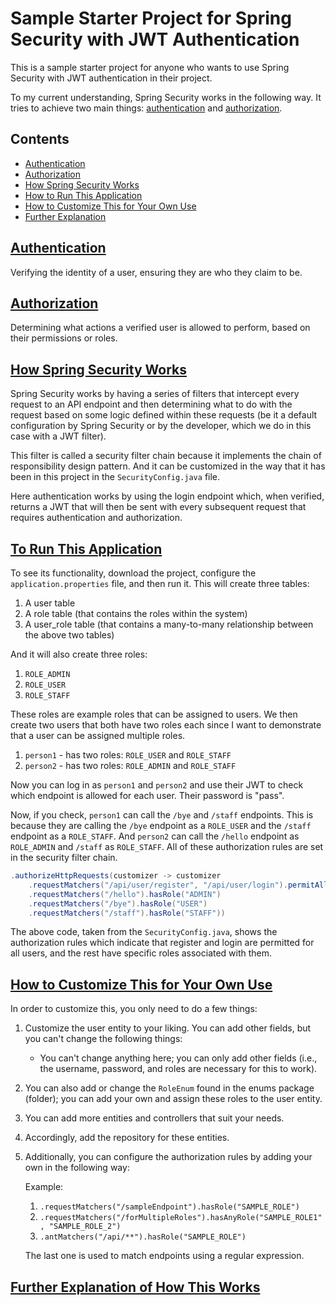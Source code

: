 # Sample Starter Project for Spring Security with JWT Authentication

This is a sample starter project for anyone who wants to use Spring Security with JWT authentication in their project. 

To my current understanding, Spring Security works in the following way. It tries to achieve two main things: [authentication](#authentication) and [authorization](#authorization).

## Contents

- [Authentication](#authentication)
- [Authorization](#authorization)
- [How Spring Security Works](#how-spring-security-works)
- [How to Run This Application](#to-run-this-application)
- [How to Customize This for Your Own Use](#how-to-customize-this-for-your-own-use)
- [Further Explanation](#further-explanation-of-how-this-works)

## [Authentication](#authentication)
Verifying the identity of a user, ensuring they are who they claim to be.

## [Authorization](#authorization)
Determining what actions a verified user is allowed to perform, based on their permissions or roles.

## [How Spring Security Works](#how-spring-security-works)
Spring Security works by having a series of filters that intercept every request to an API endpoint and then determining what to do with the request based on some logic defined within these requests (be it a default configuration by Spring Security or by the developer, which we do in this case with a JWT filter).

This filter is called a security filter chain because it implements the chain of responsibility design pattern. And it can be customized in the way that it has been in this project in the `SecurityConfig.java` file.

Here authentication works by using the login endpoint which, when verified, returns a JWT that will then be sent with every subsequent request that requires authentication and authorization.

## [To Run This Application](#to-run-this-application)

To see its functionality, download the project, configure the `application.properties` file, and then run it. This will create three tables:

1. A user table
2. A role table (that contains the roles within the system)
3. A user_role table (that contains a many-to-many relationship between the above two tables)

And it will also create three roles:

1. `ROLE_ADMIN`
2. `ROLE_USER`
3. `ROLE_STAFF`

These roles are example roles that can be assigned to users. We then create two users that both have two roles each since I want to demonstrate that a user can be assigned multiple roles.

1. `person1` - has two roles: `ROLE_USER` and `ROLE_STAFF`
2. `person2` - has two roles: `ROLE_ADMIN` and `ROLE_STAFF`

Now you can log in as `person1` and `person2` and use their JWT to check which endpoint is allowed for each user. Their password is "pass". 

Now, if you check, `person1` can call the `/bye` and `/staff` endpoints. This is because they are calling the `/bye` endpoint as a `ROLE_USER` and the `/staff` endpoint as a `ROLE_STAFF`. And `person2` can call the `/hello` endpoint as `ROLE_ADMIN` and `/staff` as `ROLE_STAFF`. All of these authorization rules are set in the security filter chain.

```java
.authorizeHttpRequests(customizer -> customizer 
    .requestMatchers("/api/user/register", "/api/user/login").permitAll()
    .requestMatchers("/hello").hasRole("ADMIN") 
    .requestMatchers("/bye").hasRole("USER")  
    .requestMatchers("/staff").hasRole("STAFF"))
```

The above code, taken from the `SecurityConfig.java`, shows the authorization rules which indicate that register and login are permitted for all users, and the rest have specific roles associated with them.

## [How to Customize This for Your Own Use](#how-to-customize-this-for-your-own-use)

In order to customize this, you only need to do a few things:

1. Customize the user entity to your liking. You can add other fields, but you can't change the following things:
    
    - You can't change anything here; you can only add other fields (i.e., the username, password, and roles are necessary for this to work).
2. You can also add or change the `RoleEnum` found in the enums package (folder); you can add your own and assign these roles to the user entity.
    
3. You can add more entities and controllers that suit your needs.
    
4. Accordingly, add the repository for these entities.
    
5. Additionally, you can configure the authorization rules by adding your own in the following way:
    
    Example:
    
    1. `.requestMatchers("/sampleEndpoint").hasRole("SAMPLE_ROLE")`
    2. `.requestMatchers("/forMultipleRoles").hasAnyRole("SAMPLE_ROLE1", "SAMPLE_ROLE_2")`
    3. `.antMatchers("/api/**").hasRole("SAMPLE_ROLE")`
    
    The last one is used to match endpoints using a regular expression.
    

## [Further Explanation of How This Works](#further-explanation-of-how-this-works)
